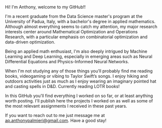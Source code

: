 Hi! I'm Anthony, welcome to my GitHub!! 

I'm a recent graduate from the Data Science master's program at the University of Padua, Italy, with a bachelor's degree in applied mathematics. 
Although almost everything seems to catch my attention, my major research interests center around Mathematical Optimization and Operations Research, with a particular emphasis on combinatorial optimization and data-driven optimization.

Being an applied math enthusiast, I'm also deeply intrigued by Machine Learning and Deep Learning, especially in emerging areas such as Neural Differential Equations and Physics-Informed Neural Networks.

When I'm not studying any of those things you’ll probably find me reading books, videogaming or vibing to Taylor Swift’s songs. I enjoy hiking and outdoors activities just as much as I
enjoy wearing an imaginary pointed hat and casting spells in D&D. Currently reading LOTR books!

In this GitHub you'll find everything I worked on so far, or at least anything worth posting. 
I'll publish here the projects I worked on as well as some of the most relevant assignments I received in these past years.

If you want to reach out to me just message me at ap.anthonypalmieri@gmail.com.
Have a good stay!
<!---
APalmier99/APalmier99 is a ✨ special ✨ repository because its `README.md` (this file) appears on your GitHub profile.
You can click the Preview link to take a look at your changes.
--->
